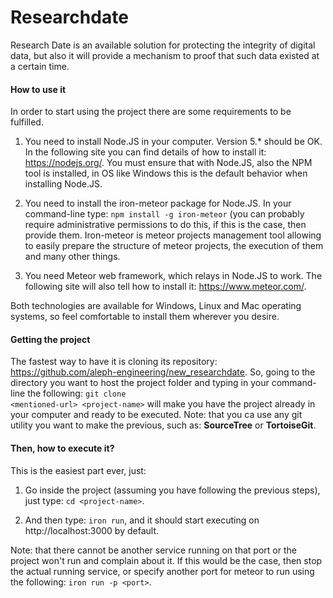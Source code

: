 # Researchdate
Research Date is an available solution for protecting the integrity of
digital data, but also it will provide a mechanism to proof that such
data existed at a certain time.


#### How to use it

In order to start using the project there are some requirements to be
fulfilled.

1.  You need to install Node.JS in your computer. Version 5.* should be
    OK. In the following site you can find details of how to install it:
    https://nodejs.org/. You must ensure that with Node.JS, also the NPM
    tool is installed, in OS like Windows this is the default behavior
    when installing Node.JS.

2.  You need to install the iron-meteor package for Node.JS. In your
    command-line type: <code>npm install -g iron-meteor</code> (you can
    probably require administrative permissions to do this, if this is
    the case, then provide them. Iron-meteor is meteor projects
    management tool allowing to easily prepare the structure of meteor
    projects, the execution of them and many other things.

3.  You need Meteor web framework, which relays in Node.JS to work. The
    following site will also tell how to install it:
    https://www.meteor.com/.

Both technologies are available for Windows, Linux and Mac operating
systems, so feel comfortable to install them wherever you desire.



#### Getting the project

The fastest way to have it is cloning its repository:
https://github.com/aleph-engineering/new_researchdate. So, going to the
directory you want to host the project folder and typing in your
command-line the following: <code>git clone \<mentioned-url\> \<project-name\></code>
will make you have the project already in your computer and ready to be
executed. Note: that you ca use any git utility you want to make the
previous, such as: <strong>SourceTree</strong> or <strong>TortoiseGit</strong>.


#### Then, how to execute it?

This is the easiest part ever, just:

1.  Go inside the project (assuming you have following the previous
    steps), just type: <code>cd \<project-name\></code>.
    
2.  And then type: <code>iron run</code>, and it should start
    executing on http://localhost:3000 by default.

Note: that there cannot be another service running on that port or the
project won't run and complain about it. If this would be the case, then
stop the actual running service, or specify another port for meteor to
run using the following: <code>iron run -p \<port\></code>.
